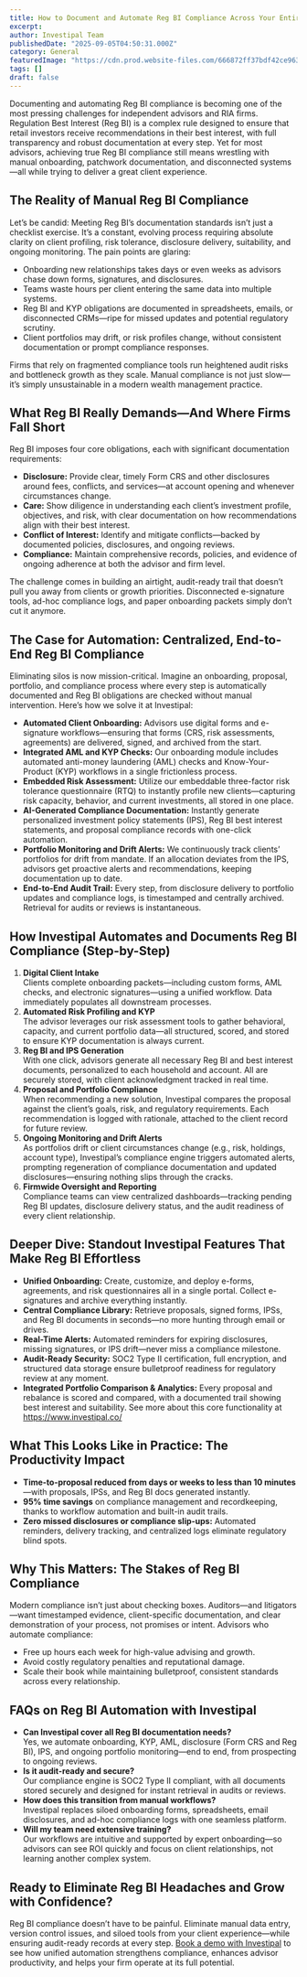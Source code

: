 ```yaml
---
title: How to Document and Automate Reg BI Compliance Across Your Entire Advisory Workflow
excerpt: 
author: Investipal Team
publishedDate: "2025-09-05T04:50:31.000Z"
category: General
featuredImage: "https://cdn.prod.website-files.com/666872ff37bdf42ce9637d77/68ba6c174a643665298dc5c4_pexels-photo-19233057.jpeg"
tags: []
draft: false
---
```

<p>Documenting and automating Reg BI compliance is becoming one of the most pressing challenges for independent advisors and RIA firms. Regulation Best Interest (Reg BI) is a complex rule designed to ensure that retail investors receive recommendations in their best interest, with full transparency and robust documentation at every step. Yet for most advisors, achieving true Reg BI compliance still means wrestling with manual onboarding, patchwork documentation, and disconnected systems—all while trying to deliver a great client experience.</p>

<h2>The Reality of Manual Reg BI Compliance</h2>
<p>Let’s be candid: Meeting Reg BI’s documentation standards isn’t just a checklist exercise. It’s a constant, evolving process requiring absolute clarity on client profiling, risk tolerance, disclosure delivery, suitability, and ongoing monitoring. The pain points are glaring:</p>
<ul><li>Onboarding new relationships takes days or even weeks as advisors chase down forms, signatures, and disclosures.</li><li>Teams waste hours per client entering the same data into multiple systems.</li><li>Reg BI and KYP obligations are documented in spreadsheets, emails, or disconnected CRMs—ripe for missed updates and potential regulatory scrutiny.</li><li>Client portfolios may drift, or risk profiles change, without consistent documentation or prompt compliance responses.</li></ul>
<p>Firms that rely on fragmented compliance tools run heightened audit risks and bottleneck growth as they scale. Manual compliance is not just slow—it’s simply unsustainable in a modern wealth management practice.</p>

<h2>What Reg BI Really Demands—And Where Firms Fall Short</h2>
<p>Reg BI imposes four core obligations, each with significant documentation requirements:</p>
<ul><li><strong>Disclosure:</strong> Provide clear, timely Form CRS and other disclosures around fees, conflicts, and services—at account opening and whenever circumstances change.</li><li><strong>Care:</strong> Show diligence in understanding each client’s investment profile, objectives, and risk, with clear documentation on how recommendations align with their best interest.</li><li><strong>Conflict of Interest:</strong> Identify and mitigate conflicts—backed by documented policies, disclosures, and ongoing reviews.</li><li><strong>Compliance:</strong> Maintain comprehensive records, policies, and evidence of ongoing adherence at both the advisor and firm level.</li></ul>
<p>The challenge comes in building an airtight, audit-ready trail that doesn’t pull you away from clients or growth priorities. Disconnected e-signature tools, ad-hoc compliance logs, and paper onboarding packets simply don’t cut it anymore.</p>

<h2>The Case for Automation: Centralized, End-to-End Reg BI Compliance</h2>
<p>Eliminating silos is now mission-critical. Imagine an onboarding, proposal, portfolio, and compliance process where every step is automatically documented and Reg BI obligations are checked without manual intervention. Here’s how we solve it at Investipal:</p>
<ul><li><strong>Automated Client Onboarding:</strong> Advisors use digital forms and e-signature workflows—ensuring that forms (CRS, risk assessments, agreements) are delivered, signed, and archived from the start.</li><li><strong>Integrated AML and KYP Checks:</strong> Our onboarding module includes automated anti-money laundering (AML) checks and Know-Your-Product (KYP) workflows in a single frictionless process.</li><li><strong>Embedded Risk Assessment:</strong> Utilize our embeddable three-factor risk tolerance questionnaire (RTQ) to instantly profile new clients—capturing risk capacity, behavior, and current investments, all stored in one place.</li><li><strong>AI-Generated Compliance Documentation:</strong> Instantly generate personalized investment policy statements (IPS), Reg BI best interest statements, and proposal compliance records with one-click automation.</li><li><strong>Portfolio Monitoring and Drift Alerts:</strong> We continuously track clients’ portfolios for drift from mandate. If an allocation deviates from the IPS, advisors get proactive alerts and recommendations, keeping documentation up to date.</li><li><strong>End-to-End Audit Trail:</strong> Every step, from disclosure delivery to portfolio updates and compliance logs, is timestamped and centrally archived. Retrieval for audits or reviews is instantaneous.</li></ul>

<h2>How Investipal Automates and Documents Reg BI Compliance (Step-by-Step)</h2>
<ol>
<li><strong>Digital Client Intake</strong><br>Clients complete onboarding packets—including custom forms, AML checks, and electronic signatures—using a unified workflow. Data immediately populates all downstream processes.</li>
<li><strong>Automated Risk Profiling and KYP</strong><br>The advisor leverages our risk assessment tools to gather behavioral, capacity, and current portfolio data—all structured, scored, and stored to ensure KYP documentation is always current.</li>
<li><strong>Reg BI and IPS Generation</strong><br>With one click, advisors generate all necessary Reg BI and best interest documents, personalized to each household and account. All are securely stored, with client acknowledgment tracked in real time.</li>
<li><strong>Proposal and Portfolio Compliance</strong><br>When recommending a new solution, Investipal compares the proposal against the client’s goals, risk, and regulatory requirements. Each recommendation is logged with rationale, attached to the client record for future review.</li>
<li><strong>Ongoing Monitoring and Drift Alerts</strong><br>As portfolios drift or client circumstances change (e.g., risk, holdings, account type), Investipal’s compliance engine triggers automated alerts, prompting regeneration of compliance documentation and updated disclosures—ensuring nothing slips through the cracks.</li>
<li><strong>Firmwide Oversight and Reporting</strong><br>Compliance teams can view centralized dashboards—tracking pending Reg BI updates, disclosure delivery status, and the audit readiness of every client relationship.</li>
</ol>

<h2>Deeper Dive: Standout Investipal Features That Make Reg BI Effortless</h2>
<ul><li><strong>Unified Onboarding:</strong> Create, customize, and deploy e-forms, agreements, and risk questionnaires all in a single portal. Collect e-signatures and archive everything instantly.</li><li><strong>Central Compliance Library:</strong> Retrieve proposals, signed forms, IPSs, and Reg BI documents in seconds—no more hunting through email or drives.</li><li><strong>Real-Time Alerts:</strong> Automated reminders for expiring disclosures, missing signatures, or IPS drift—never miss a compliance milestone.</li><li><strong>Audit-Ready Security:</strong> SOC2 Type II certification, full encryption, and structured data storage ensure bulletproof readiness for regulatory review at any moment.</li><li><strong>Integrated Portfolio Comparison & Analytics:</strong> Every proposal and rebalance is scored and compared, with a documented trail showing best interest and suitability. See more about this core functionality at <a href=https://www.investipal.co/ target=_blank>https://www.investipal.co/</a></li></ul>

<h2>What This Looks Like in Practice: The Productivity Impact</h2>
<ul><li><strong>Time-to-proposal reduced from days or weeks to less than 10 minutes</strong>—with proposals, IPSs, and Reg BI docs generated instantly.</li><li><strong>95% time savings</strong> on compliance management and recordkeeping, thanks to workflow automation and built-in audit trails.</li><li><strong>Zero missed disclosures or compliance slip-ups:</strong> Automated reminders, delivery tracking, and centralized logs eliminate regulatory blind spots.</li></ul>

<h2>Why This Matters: The Stakes of Reg BI Compliance</h2>
<p>Modern compliance isn’t just about checking boxes. Auditors—and litigators—want timestamped evidence, client-specific documentation, and clear demonstration of your process, not promises or intent. Advisors who automate compliance:</p>
<ul><li>Free up hours each week for high-value advising and growth.</li><li>Avoid costly regulatory penalties and reputational damage.</li><li>Scale their book while maintaining bulletproof, consistent standards across every relationship.</li></ul>

<h2>FAQs on Reg BI Automation with Investipal</h2>
<ul><li><strong>Can Investipal cover all Reg BI documentation needs?</strong><br>Yes, we automate onboarding, KYP, AML, disclosure (Form CRS and Reg BI), IPS, and ongoing portfolio monitoring—end to end, from prospecting to ongoing reviews.</li><li><strong>Is it audit-ready and secure?</strong><br>Our compliance engine is SOC2 Type II compliant, with all documents stored securely and designed for instant retrieval in audits or reviews.</li><li><strong>How does this transition from manual workflows?</strong><br>Investipal replaces siloed onboarding forms, spreadsheets, email disclosures, and ad-hoc compliance logs with one seamless platform.</li><li><strong>Will my team need extensive training?</strong><br>Our workflows are intuitive and supported by expert onboarding—so advisors can see ROI quickly and focus on client relationships, not learning another complex system.</li></ul>

<h2>Ready to Eliminate Reg BI Headaches and Grow with Confidence?</h2>
<p>Reg BI compliance doesn’t have to be painful. Eliminate manual data entry, version control issues, and siloed tools from your client experience—while ensuring audit-ready records at every step. <a href=https://www.investipal.co/ target=_blank>Book a demo with Investipal</a> to see how unified automation strengthens compliance, enhances advisor productivity, and helps your firm operate at its full potential.</p>
